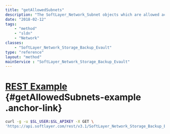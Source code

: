 ```yaml
---
title: "getAllowedSubnets"
description: "The SoftLayer_Network_Subnet objects which are allowed access to this storage volume."
date: "2018-02-12"
tags:
    - "method"
    - "sldn"
    - "Network"
classes:
    - "SoftLayer_Network_Storage_Backup_Evault"
type: "reference"
layout: "method"
mainService : "SoftLayer_Network_Storage_Backup_Evault"
---
```


# [REST Example](#getAllowedSubnets-example) <a href="/article/rest/"><i class="fas fa-question"></i></a> {#getAllowedSubnets-example .anchor-link} 
```bash
curl -g -u $SL_USER:$SL_APIKEY -X GET \
'https://api.softlayer.com/rest/v3.1/SoftLayer_Network_Storage_Backup_Evault/{SoftLayer_Network_Storage_Backup_EvaultID}/getAllowedSubnets'
```
